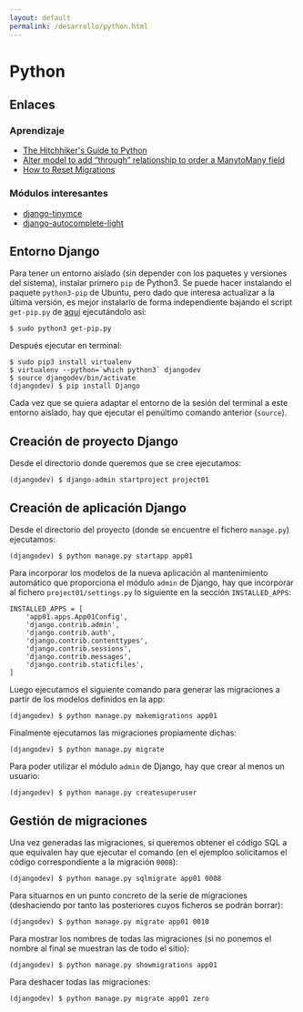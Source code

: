 ```yaml
---
layout: default
permalink: /desarrollo/python.html
---
```


# Python

## Enlaces

### Aprendizaje

* [The Hitchhiker's Guide to Python](http://docs.python-guide.org/en/latest/intro/learning/)
* [Alter model to add “through” relationship to order a ManytoMany field](https://stackoverflow.com/questions/26348260/alter-model-to-add-through-relationship-to-order-a-manytomany-field-django-1)
* [How to Reset Migrations](https://simpleisbetterthancomplex.com/tutorial/2016/07/26/how-to-reset-migrations.html)

### Módulos interesantes

* [django-tinymce](https://github.com/aljosa/django-tinymce)
* [django-autocomplete-light](https://github.com/yourlabs/django-autocomplete-light)

## Entorno Django

Para tener un entorno aislado (sin depender con los paquetes y versiones del sistema), instalar primero `pip` de Python3. Se puede hacer instalando el paquete `python3-pip` de Ubuntu, pero dado que interesa actualizar a la última versión, es mejor instalarlo de forma independiente bajando el script `get-pip.py` de [aquí](https://pip.pypa.io/en/stable/installing/) ejecutándolo así:

```
$ sudo python3 get-pip.py
```

Después ejecutar en terminal:

```
$ sudo pip3 install virtualenv
$ virtualenv --python=`which python3` djangodev
$ source djangodev/bin/activate
(djangodev) $ pip install Django
```

Cada vez que se quiera adaptar el entorno de la sesión del terminal a este entorno aislado, hay que ejecutar el penúltimo comando anterior (`source`).

## Creación de proyecto Django

Desde el directorio donde queremos que se cree ejecutamos:

```
(djangodev) $ django-admin startproject project01
```

## Creación de aplicación Django

Desde el directorio del proyecto (donde se encuentre el fichero `manage.py`) ejecutamos:

```
(djangodev) $ python manage.py startapp app01
```

Para incorporar los modelos de la nueva aplicación al mantenimiento automático que proporciona el módulo `admin` de Django, hay que incorporar al fichero `project01/settings.py` lo siguiente en la sección `INSTALLED_APPS`:

```
INSTALLED_APPS = [
    'app01.apps.App01Config',
    'django.contrib.admin',
    'django.contrib.auth',
    'django.contrib.contenttypes',
    'django.contrib.sessions',
    'django.contrib.messages',
    'django.contrib.staticfiles',
]
```

Luego ejecutamos el siguiente comando para generar las migraciones a partir de los modelos definidos en la app:

```
(djangodev) $ python manage.py makemigrations app01
```

Finalmente ejecutamos las migraciones propiamente dichas:

```
(djangodev) $ python manage.py migrate
```

Para poder utilizar el módulo `admin` de Django, hay que crear al menos un usuario:

```
(djangodev) $ python manage.py createsuperuser
```

## Gestión de migraciones

Una vez generadas las migraciones, si queremos obtener el código SQL a que equivalen hay que ejecutar el comando (en el ejemploo solicitamos el código correspondiente a la migración `0008`):

```
(djangodev) $ python manage.py sqlmigrate app01 0008
```

Para situarnos en un punto concreto de la serie de migraciones (deshaciendo por tanto las posteriores cuyos ficheros se podrán borrar):

```
(djangodev) $ python manage.py migrate app01 0010
```

Para mostrar los nombres de todas las migraciones (si no ponemos el nombre al final se muestran las de todo el sitio):

```
(djangodev) $ python manage.py showmigrations app01
```

Para deshacer todas las migraciones:

```
(djangodev) $ python manage.py migrate app01 zero
```
